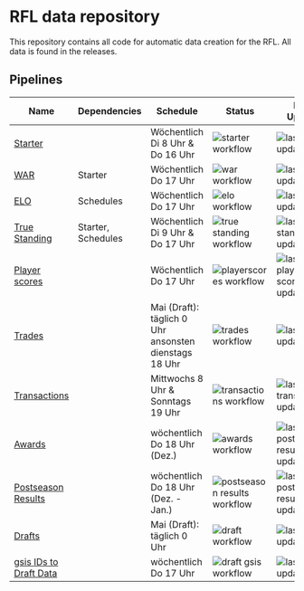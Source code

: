 # RFL data repository

This repository contains all code for automatic data creation for the RFL. All data is found in the releases.

## Pipelines

| Name                                                                                                    | Dependencies       | Schedule                                                  | Status                                                                                                                                                                            | Last Update                                                                                                                                                                                               |
| ------------------------------------------------------------------------------------------------------- | ------------------ | --------------------------------------------------------- | --------------------------------------------------------------------------------------------------------------------------------------------------------------------------------- | --------------------------------------------------------------------------------------------------------------------------------------------------------------------------------------------------------- |
| [Starter](https://github.com/bohndesverband/rfl-data/releases/tag/starter_data)             |                    | Wöchentlich Di 8 Uhr & Do 16 Uhr                          | ![starter workflow](https://github.com/bohndesverband/rfl-data/actions/workflows/starter.yml/badge.svg)       |          ![last draft update](https://img.shields.io/badge/dynamic/json?url=https%3A%2F%2Fgithub.com%2Fbohndesverband%2Frfl-data%2Freleases%2Fdownload%2Fstarter_data%2Ftimestamp.json&query=last_updated&label=%20)                                                                                                                                                                                                 |
| [WAR](https://github.com/bohndesverband/rfl-data/releases/tag/war_data)                     | Starter            | Wöchentlich Do 17 Uhr                                     | ![war workflow](https://github.com/bohndesverband/rfl-data/actions/workflows/war.yml/badge.svg)           |          ![last war update](https://img.shields.io/badge/dynamic/json?url=https%3A%2F%2Fgithub.com%2Fbohndesverband%2Frfl-data%2Freleases%2Fdownload%2Fwar_data%2Ftimestamp.json&query=last_updated&label=%20)                                                                                                                                                                                                 |
| [ELO](https://github.com/bohndesverband/rfl-data/releases/tag/elo_data)                     | Schedules          | Wöchentlich Do 17 Uhr                          | ![elo workflow](https://github.com/bohndesverband/rfl-data/actions/workflows/elo.yml/badge.svg)            |    ![last elo update](https://img.shields.io/badge/dynamic/json?url=https%3A%2F%2Fgithub.com%2Fbohndesverband%2Frfl-data%2Freleases%2Fdownload%2Felo_data%2Ftimestamp.json&query=last_updated&label=%20)                                                                                                                                                                                                       |
| [True Standing](https://github.com/bohndesverband/rfl-data/releases/tag/standing_data) | Starter, Schedules | Wöchentlich Di 9 Uhr & Do 17 Uhr                          | ![true standing workflow](https://github.com/bohndesverband/rfl-data/actions/workflows/standing.yml/badge.svg) |   ![last standing update](https://img.shields.io/badge/dynamic/json?url=https%3A%2F%2Fgithub.com%2Fbohndesverband%2Frfl-data%2Freleases%2Fdownload%2Fstanding_data%2Ftimestamp.json&query=last_updated&label=%20)                                                                                                                                                                                                        |
| [Player scores](https://github.com/bohndesverband/rfl-data/releases/tag/playerscores_data) | | Wöchentlich Do 17 Uhr                          | ![playerscores workflow](https://github.com/bohndesverband/rfl-data/actions/workflows/playerscores.yml/badge.svg) |   ![last player scores update](https://img.shields.io/badge/dynamic/json?url=https%3A%2F%2Fgithub.com%2Fbohndesverband%2Frfl-data%2Freleases%2Fdownload%2Fplayerscores_data%2Ftimestamp.json&query=last_updated&label=%20)                                                                                                                                                                                                        |
| [Trades](https://github.com/bohndesverband/rfl-data/releases/tag/trade_data)                            |                    | Mai (Draft): täglich 0 Uhr <br>ansonsten dienstags 18 Uhr | ![trades workflow](https://github.com/bohndesverband/rfl-data/actions/workflows/trades.yml/badge.svg)                                                                             | ![last trade update](https://img.shields.io/badge/dynamic/json?url=https%3A%2F%2Fgithub.com%2Fbohndesverband%2Frfl-data%2Freleases%2Fdownload%2Ftrade_data%2Ftimestamp.json&query=last_updated&label=%20) |
| [Transactions](https://github.com/bohndesverband/rfl-data/releases/tag/transactions_data)                            |                    | Mittwochs 8 Uhr & Sonntags 19 Uhr | ![transactions workflow](https://github.com/bohndesverband/rfl-data/actions/workflows/transactions.yml/badge.svg)                                                                             | ![last transactions update](https://img.shields.io/badge/dynamic/json?url=https%3A%2F%2Fgithub.com%2Fbohndesverband%2Frfl-data%2Freleases%2Fdownload%2Ftransactions_data%2Ftimestamp.json&query=last_updated&label=%20) |
| [Awards](https://github.com/bohndesverband/rfl-data/releases/tag/awards_data)                            |                    | wöchentlich Do 18 Uhr (Dez.)                                | ![awards workflow](https://github.com/bohndesverband/rfl-data/actions/workflows/awards.yml/badge.svg)                                                                              | ![last postseason result update](https://img.shields.io/badge/dynamic/json?url=https%3A%2F%2Fgithub.com%2Fbohndesverband%2Frfl-data%2Freleases%2Fdownload%2Fawards_data%2Ftimestamp.json&query=last_updated&label=%20) |
| [Postseason Results](https://github.com/bohndesverband/rfl-data/releases/tag/postseason_data)                            |                    | wöchentlich Do 18 Uhr (Dez. - Jan.)                                | ![postseason results workflow](https://github.com/bohndesverband/rfl-data/actions/workflows/postseason.yml/badge.svg)                                                                              | ![last postseason result update](https://img.shields.io/badge/dynamic/json?url=https%3A%2F%2Fgithub.com%2Fbohndesverband%2Frfl-data%2Freleases%2Fdownload%2Fpostseason_data%2Ftimestamp.json&query=last_updated&label=%20) |
| [Drafts](https://github.com/bohndesverband/rfl-data/releases/tag/draft_data)                            |                    | Mai (Draft): täglich 0 Uhr                                | ![draft workflow](https://github.com/bohndesverband/rfl-data/actions/workflows/drafts.yml/badge.svg)                                                                              | ![last draft update](https://img.shields.io/badge/dynamic/json?url=https%3A%2F%2Fgithub.com%2Fbohndesverband%2Frfl-data%2Freleases%2Fdownload%2Fdraft_data%2Ftimestamp.json&query=last_updated&label=%20) |
| [gsis IDs to Draft Data](https://github.com/bohndesverband/rfl-data/releases/tag/draft_data)                            |                    | wöchentlich Do 17 Uhr                                | ![draft gsis workflow](https://github.com/bohndesverband/rfl-data/actions/workflows/draft-gsis.yml/badge.svg)                                                                              | ![last draft update](https://img.shields.io/badge/dynamic/json?url=https%3A%2F%2Fgithub.com%2Fbohndesverband%2Frfl-data%2Freleases%2Fdownload%2Fdraft_data%2Ftimestamp.json&query=last_updated&label=%20) |
